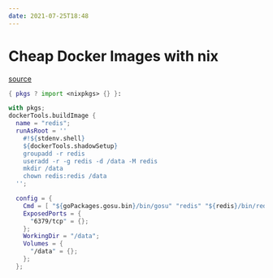 ```yaml
---
date: 2021-07-25T18:48
---
```


# Cheap Docker Images with nix

[source](http://lethalman.blogspot.com/2016/04/cheap-docker-images-with-nix_15.html)

```nix
{ pkgs ? import <nixpkgs> {} }:

with pkgs;
dockerTools.buildImage {
  name = "redis";
  runAsRoot = ''
    #!${stdenv.shell}
    ${dockerTools.shadowSetup}
    groupadd -r redis
    useradd -r -g redis -d /data -M redis
    mkdir /data
    chown redis:redis /data
  '';

  config = {
    Cmd = [ "${goPackages.gosu.bin}/bin/gosu" "redis" "${redis}/bin/redis-server" ];
    ExposedPorts = {
      "6379/tcp" = {};
    };
    WorkingDir = "/data";
    Volumes = {
      "/data" = {};
    };
  };
```
